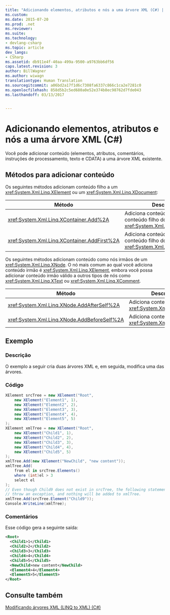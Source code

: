 ```yaml
---
title: "Adicionando elementos, atributos e nós a uma árvore XML (C#) | Microsoft Docs"
ms.custom: 
ms.date: 2015-07-20
ms.prod: .net
ms.reviewer: 
ms.suite: 
ms.technology:
- devlang-csharp
ms.topic: article
dev_langs:
- CSharp
ms.assetid: db911e4f-40aa-499a-9500-a9763bb6df56
caps.latest.revision: 3
author: BillWagner
ms.author: wiwagn
translationtype: Human Translation
ms.sourcegitcommit: a06bd2a17f1d6c7308fa6337c866c1ca2e7281c0
ms.openlocfilehash: 858d5b2c5ed680a0e52e374b8ec98762d7fde043
ms.lasthandoff: 03/13/2017


---
```

# <a name="adding-elements-attributes-and-nodes-to-an-xml-tree-c"></a>Adicionando elementos, atributos e nós a uma árvore XML (C#)
Você pode adicionar conteúdo (elementos, atributos, comentários, instruções de processamento, texto e CDATA) a uma árvore XML existente.  
  
## <a name="methods-for-adding-content"></a>Métodos para adicionar conteúdo  
 Os seguintes métodos adicionam conteúdo filho a um <xref:System.Xml.Linq.XElement> ou um <xref:System.Xml.Linq.XDocument>:  
  
|Método|Descrição|  
|------------|-----------------|  
|<xref:System.Xml.Linq.XContainer.Add%2A>|Adiciona conteúdo ao final do conteúdo filho do <xref:System.Xml.Linq.XContainer>.|  
|<xref:System.Xml.Linq.XContainer.AddFirst%2A>|Adiciona conteúdo no início do conteúdo filho do <xref:System.Xml.Linq.XContainer>.|  
  
 Os seguintes métodos adicionam conteúdo como nós irmãos de um <xref:System.Xml.Linq.XNode>. O nó mais comum ao qual você adiciona conteúdo irmão é <xref:System.Xml.Linq.XElement>, embora você possa adicionar conteúdo irmão válido a outros tipos de nós como <xref:System.Xml.Linq.XText> ou <xref:System.Xml.Linq.XComment>.  
  
|Método|Descrição|  
|------------|-----------------|  
|<xref:System.Xml.Linq.XNode.AddAfterSelf%2A>|Adiciona conteúdo após o <xref:System.Xml.Linq.XNode>.|  
|<xref:System.Xml.Linq.XNode.AddBeforeSelf%2A>|Adiciona conteúdo antes do <xref:System.Xml.Linq.XNode>.|  
  
## <a name="example"></a>Exemplo  
  
### <a name="description"></a>Descrição  
 O exemplo a seguir cria duas árvores XML e, em seguida, modifica uma das árvores.  
  
### <a name="code"></a>Código  
  
```csharp  
XElement srcTree = new XElement("Root",   
    new XElement("Element1", 1),  
    new XElement("Element2", 2),  
    new XElement("Element3", 3),  
    new XElement("Element4", 4),  
    new XElement("Element5", 5)  
);  
XElement xmlTree = new XElement("Root",  
    new XElement("Child1", 1),  
    new XElement("Child2", 2),  
    new XElement("Child3", 3),  
    new XElement("Child4", 4),  
    new XElement("Child5", 5)  
);  
xmlTree.Add(new XElement("NewChild", "new content"));  
xmlTree.Add(  
    from el in srcTree.Elements()  
    where (int)el > 3  
    select el  
);  
// Even though Child9 does not exist in srcTree, the following statement will not  
// throw an exception, and nothing will be added to xmlTree.  
xmlTree.Add(srcTree.Element("Child9"));  
Console.WriteLine(xmlTree);  
```  
  
### <a name="comments"></a>Comentários  
 Esse código gera a seguinte saída:  
  
```xml  
<Root>  
  <Child1>1</Child1>  
  <Child2>2</Child2>  
  <Child3>3</Child3>  
  <Child4>4</Child4>  
  <Child5>5</Child5>  
  <NewChild>new content</NewChild>  
  <Element4>4</Element4>  
  <Element5>5</Element5>  
</Root>  
```  
  
## <a name="see-also"></a>Consulte também  
 [Modificando árvores XML (LINQ to XML) (C#)](../../../../csharp/programming-guide/concepts/linq/modifying-xml-trees-linq-to-xml.md)
